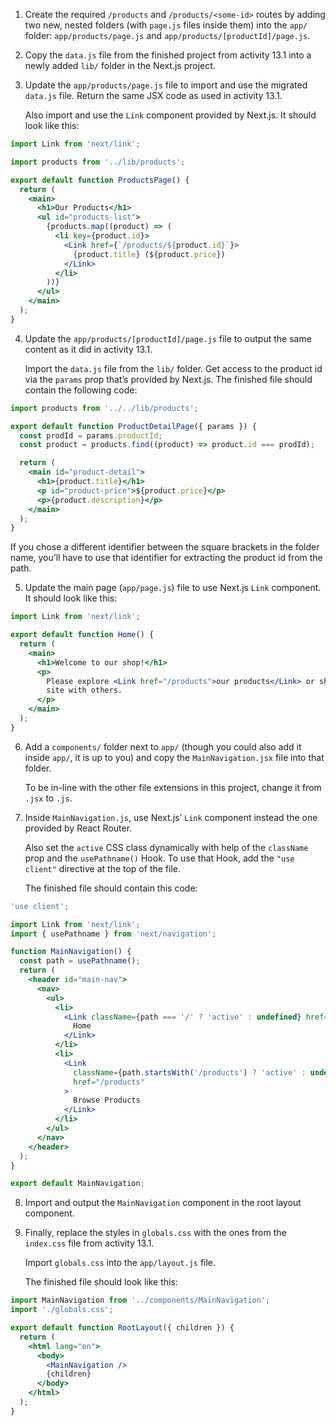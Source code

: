 1. Create the required `/products` and `/products/<some-id>` routes by adding two new, nested folders (with `page.js` files inside them) into the `app/` folder: `app/products/page.js` and `app/products/[productId]/page.js`.

2. Copy the `data.js` file from the finished project from activity 13.1 into a newly added `lib/` folder in the Next.js project.

3. Update the `app/products/page.js` file to import and use the migrated `data.js` file. Return the same JSX code as used in activity 13.1.

   Also import and use the `Link` component provided by Next.js. It should look like this:

```jsx
import Link from 'next/link';

import products from '../lib/products';

export default function ProductsPage() {
  return (
    <main>
      <h1>Our Products</h1>
      <ul id="products-list">
        {products.map((product) => (
          <li key={product.id}>
            <Link href={`/products/${product.id}`}>
              {product.title} (${product.price})
            </Link>
          </li>
        ))}
      </ul>
    </main>
  );
}
```

4. Update the `app/products/[productId]/page.js` file to output the same content as it did in activity 13.1.

   Import the `data.js` file from the `lib/` folder. Get access to the product id via the `params` prop that’s provided by Next.js. The finished file should contain the following code:

```jsx
import products from '../../lib/products';

export default function ProductDetailPage({ params }) {
  const prodId = params.productId;
  const product = products.find((product) => product.id === prodId);

  return (
    <main id="product-detail">
      <h1>{product.title}</h1>
      <p id="product-price">${product.price}</p>
      <p>{product.description}</p>
    </main>
  );
}
```

If you chose a different identifier between the square brackets in the folder name, you’ll have to use that identifier for extracting the product id from the path.

5. Update the main page (`app/page.js`) file to use Next.js `Link` component. It should look like this:

```jsx
import Link from 'next/link';

export default function Home() {
  return (
    <main>
      <h1>Welcome to our shop!</h1>
      <p>
        Please explore <Link href="/products">our products</Link> or share this
        site with others.
      </p>
    </main>
  );
}
```

6. Add a `components/` folder next to `app/` (though you could also add it inside `app/`, it is up to you) and copy the `MainNavigation.jsx` file into that folder.

   To be in-line with the other file extensions in this project, change it from `.jsx` to `.js`.

7. Inside `MainNavigation.js`, use Next.js’ `Link` component instead the one provided by React Router.

   Also set the `active` CSS class dynamically with help of the `className` prop and the `usePathname()` Hook. To use that Hook, add the `"use client"` directive at the top of the file.

   The finished file should contain this code:

```jsx
'use client';

import Link from 'next/link';
import { usePathname } from 'next/navigation';

function MainNavigation() {
  const path = usePathname();
  return (
    <header id="main-nav">
      <nav>
        <ul>
          <li>
            <Link className={path === '/' ? 'active' : undefined} href="/">
              Home
            </Link>
          </li>
          <li>
            <Link
              className={path.startsWith('/products') ? 'active' : undefined}
              href="/products"
            >
              Browse Products
            </Link>
          </li>
        </ul>
      </nav>
    </header>
  );
}

export default MainNavigation;
```

8. Import and output the `MainNavigation` component in the root layout component.

9. Finally, replace the styles in `globals.css` with the ones from the `index.css` file from activity 13.1.

   Import `globals.css` into the `app/layout.js` file.

   The finished file should look like this:

```jsx
import MainNavigation from '../components/MainNavigation';
import './globals.css';

export default function RootLayout({ children }) {
  return (
    <html lang="en">
      <body>
        <MainNavigation />
        {children}
      </body>
    </html>
  );
}
```
